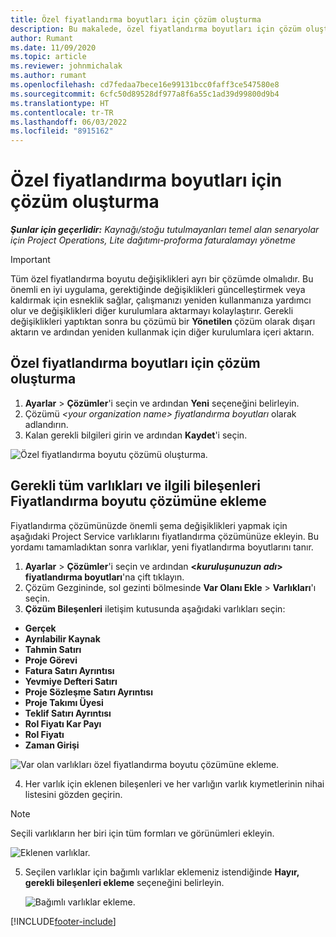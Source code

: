 ```yaml
---
title: Özel fiyatlandırma boyutları için çözüm oluşturma
description: Bu makalede, özel fiyatlandırma boyutları için çözüm oluşturma hakkında bilgi verilmektedir.
author: Rumant
ms.date: 11/09/2020
ms.topic: article
ms.reviewer: johnmichalak
ms.author: rumant
ms.openlocfilehash: cd7fedaa7bece16e99131bcc0faff3ce547580e8
ms.sourcegitcommit: 6cfc50d89528df977a8f6a55c1ad39d99800d9b4
ms.translationtype: HT
ms.contentlocale: tr-TR
ms.lasthandoff: 06/03/2022
ms.locfileid: "8915162"
---
```

# <a name="create-a-solution-for-custom-pricing-dimensions"></a>Özel fiyatlandırma boyutları için çözüm oluşturma

 _**Şunlar için geçerlidir:** Kaynağı/stoğu tutulmayanları temel alan senaryolar için Project Operations, Lite dağıtımı-proforma faturalamayı yönetme_ 

>[!IMPORTANT]
>Tüm özel fiyatlandırma boyutu değişiklikleri ayrı bir çözümde olmalıdır. Bu önemli en iyi uygulama, gerektiğinde değişiklikleri güncelleştirmek veya kaldırmak için esneklik sağlar, çalışmanızı yeniden kullanmanıza yardımcı olur ve değişiklikleri diğer kurulumlara aktarmayı kolaylaştırır. Gerekli değişiklikleri yaptıktan sonra bu çözümü bir **Yönetilen** çözüm olarak dışarı aktarın ve ardından yeniden kullanmak için diğer kurulumlara içeri aktarın.

## <a name="create-a-solution-for-custom-pricing-dimensions"></a>Özel fiyatlandırma boyutları için çözüm oluşturma

1.  **Ayarlar** > **Çözümler**'i seçin ve ardından **Yeni** seçeneğini belirleyin.
2.  Çözümü *\<your organization name\> fiyatlandırma boyutları* olarak adlandırın.
3. Kalan gerekli bilgileri girin ve ardından **Kaydet**'i seçin.

  ![Özel fiyatlandırma boyutu çözümü oluşturma.](./media/Creation-of-custom-pricing-dimension-solution.png)
 
## <a name="add-all-required-entities-and-related-components-to-the-pricing-dimension-solution"></a>Gerekli tüm varlıkları ve ilgili bileşenleri Fiyatlandırma boyutu çözümüne ekleme

Fiyatlandırma çözümünüzde önemli şema değişiklikleri yapmak için aşağıdaki Project Service varlıklarını fiyatlandırma çözümünüze ekleyin. Bu yordamı tamamladıktan sonra varlıklar, yeni fiyatlandırma boyutlarını tanır.

1.  **Ayarlar** > **Çözümler**'i seçin ve ardından **<*kuruluşunuzun adı*> fiyatlandırma boyutları**'na çift tıklayın.
2.  Çözüm Gezgininde, sol gezinti bölmesinde **Var Olanı Ekle** > **Varlıkları**'ı seçin.
3.  **Çözüm Bileşenleri** iletişim kutusunda aşağıdaki varlıkları seçin:
 
   - **Gerçek**
   - **Ayrılabilir Kaynak**
   - **Tahmin Satırı**
   - **Proje Görevi**
   - **Fatura Satırı Ayrıntısı**
   - **Yevmiye Defteri Satırı**
   - **Proje Sözleşme Satırı Ayrıntısı**
   - **Proje Takımı Üyesi**
   - **Teklif Satırı Ayrıntısı**
   - **Rol Fiyatı Kar Payı**
   - **Rol Fiyatı**
   - **Zaman Girişi**
 
   ![Var olan varlıkları özel fiyatlandırma boyutu çözümüne ekleme.](./media/Existing-entities-to-PD-solution.png)
 
 4. Her varlık için eklenen bileşenleri ve her varlığın varlık kıymetlerinin nihai listesini gözden geçirin. 

   >[!NOTE]
   > Seçili varlıkların her biri için tüm formları ve görünümleri ekleyin.

  ![Eklenen varlıklar.](./media/solution-component-selection.png)


5.  Seçilen varlıklar için bağımlı varlıklar eklemeniz istendiğinde **Hayır, gerekli bileşenleri ekleme** seçeneğini belirleyin.

    ![Bağımlı varlıklar ekleme.](./media/Do-not-include-required.png)


[!INCLUDE[footer-include](../includes/footer-banner.md)]